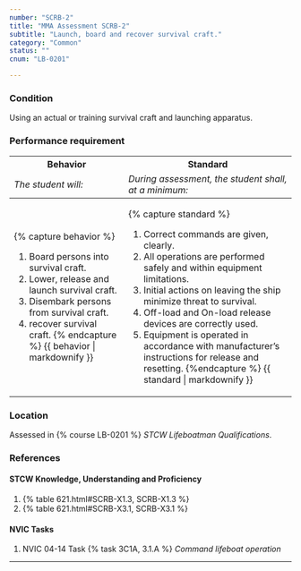```yaml
---
number: "SCRB-2"
title: "MMA Assessment SCRB-2"
subtitle: "Launch, board and recover survival craft."
category: "Common"
status: ""
cnum: "LB-0201"

---
```

### Condition

Using an actual or training survival craft and launching apparatus.

### Performance requirement 

<table width='100%' class='Guidelines'>
 <thead>
 <tr>
     <th class='thirty'>Behavior</th>
     <th class='seventy'>Standard</th>
 </tr>
 <tr>
     <td><em>The student will:</em></td>
     <td><em>During assessment, the student shall, at a minimum:</em></td>
 </tr>
 </thead>
 <tbody>
 

<tr><td>

{% capture behavior %}
1. Board persons into survival craft.
2. Lower, release and launch survival craft.
3. Disembark persons from survival craft.
4. recover survival craft.
{% endcapture %}
{{ behavior | markdownify }}

</td><td>

{% capture standard %}
1. Correct commands are given, clearly.
2. All operations are performed safely and within equipment limitations.
3. Initial actions on leaving the ship minimize threat to survival.
3. Off-load and On-load release devices are correctly used.
3. Equipment is operated in accordance with manufacturer’s instructions for release and resetting.
{%endcapture %}
{{ standard | markdownify }}

</td></tr>



 </tbody>
 </table>

### Location

Assessed in  {% course  LB-0201 %}  *STCW Lifeboatman Qualifications*.

### References

#### STCW Knowledge, Understanding and Proficiency

1. {% table 621.html#SCRB-X1.3, SCRB-X1.3 %}
1. {% table 621.html#SCRB-X3.1, SCRB-X3.1 %}


#### NVIC Tasks

1. NVIC 04-14 Task {% task 3C1A, 3.1.A %} *Command lifeboat operation*



***

